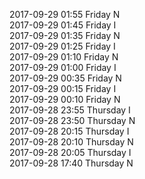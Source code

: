 2017-09-29 01:55 Friday  N  
2017-09-29 01:45 Friday  I  
2017-09-29 01:35 Friday  N  
2017-09-29 01:25 Friday  I  
2017-09-29 01:10 Friday  N  
2017-09-29 01:00 Friday  I  
2017-09-29 00:35 Friday  N  
2017-09-29 00:15 Friday  I  
2017-09-29 00:10 Friday  N  
2017-09-28 23:55 Thursday  I  
2017-09-28 23:50 Thursday  N  
2017-09-28 20:15 Thursday  I  
2017-09-28 20:10 Thursday  N  
2017-09-28 20:05 Thursday  I  
2017-09-28 17:40 Thursday  N  

